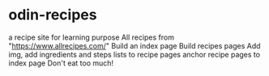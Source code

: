 # odin-recipes
a recipe site for learning purpose
All recipes from "https://www.allrecipes.com/"
Build an index page
Build recipes pages
Add img, add ingredients and steps lists to recipe pages
anchor recipe pages to index page
Don't eat too much!